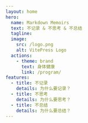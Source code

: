 ```yaml
---
layout: home
hero:
  name: Markdown Memoirs
  text: 不记录 & 不思考 & 不总结
  tagline: 
  image:
    src: /logo.png
    alt: VitePress Logo
  actions:
    - theme: brand
      text: 身体健康
      link: /program/
features:
  - title: 不记录
    details: 为什么要记录？
  - title: 不思考
    details: 为什么要思考？
  - title: 不总结
    details: 为什么要总结？
---
```


<confetti />
<HomeUnderLine />
